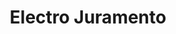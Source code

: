 ---
title: "Electro Juramento"
url: /ciudad-autonoma-de-buenos-aires/electro-juramento/
shop: eléctrico
---